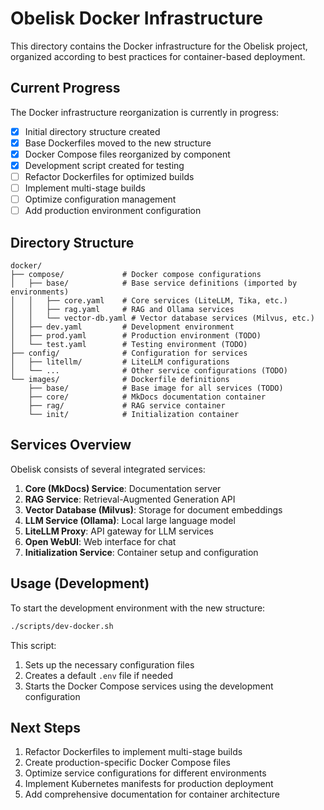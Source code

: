 # Obelisk Docker Infrastructure

This directory contains the Docker infrastructure for the Obelisk project, organized according to best practices for container-based deployment.

## Current Progress

The Docker infrastructure reorganization is currently in progress:

- [x] Initial directory structure created
- [x] Base Dockerfiles moved to the new structure
- [x] Docker Compose files reorganized by component
- [x] Development script created for testing
- [ ] Refactor Dockerfiles for optimized builds
- [ ] Implement multi-stage builds
- [ ] Optimize configuration management
- [ ] Add production environment configuration

## Directory Structure

```
docker/
├── compose/             # Docker compose configurations
│   ├── base/            # Base service definitions (imported by environments)
│   │   ├── core.yaml    # Core services (LiteLLM, Tika, etc.)
│   │   ├── rag.yaml     # RAG and Ollama services
│   │   └── vector-db.yaml # Vector database services (Milvus, etc.)
│   ├── dev.yaml         # Development environment
│   ├── prod.yaml        # Production environment (TODO)
│   └── test.yaml        # Testing environment (TODO)
├── config/              # Configuration for services
│   ├── litellm/         # LiteLLM configurations
│   └── ...              # Other service configurations (TODO)
└── images/              # Dockerfile definitions
    ├── base/            # Base image for all services (TODO)
    ├── core/            # MkDocs documentation container
    ├── rag/             # RAG service container
    └── init/            # Initialization container
```

## Services Overview

Obelisk consists of several integrated services:

1. **Core (MkDocs) Service**: Documentation server
2. **RAG Service**: Retrieval-Augmented Generation API
3. **Vector Database (Milvus)**: Storage for document embeddings
4. **LLM Service (Ollama)**: Local large language model
5. **LiteLLM Proxy**: API gateway for LLM services
6. **Open WebUI**: Web interface for chat
7. **Initialization Service**: Container setup and configuration

## Usage (Development)

To start the development environment with the new structure:

```bash
./scripts/dev-docker.sh
```

This script:
1. Sets up the necessary configuration files
2. Creates a default `.env` file if needed
3. Starts the Docker Compose services using the development configuration

## Next Steps

1. Refactor Dockerfiles to implement multi-stage builds
2. Create production-specific Docker Compose files
3. Optimize service configurations for different environments
4. Implement Kubernetes manifests for production deployment
5. Add comprehensive documentation for container architecture
